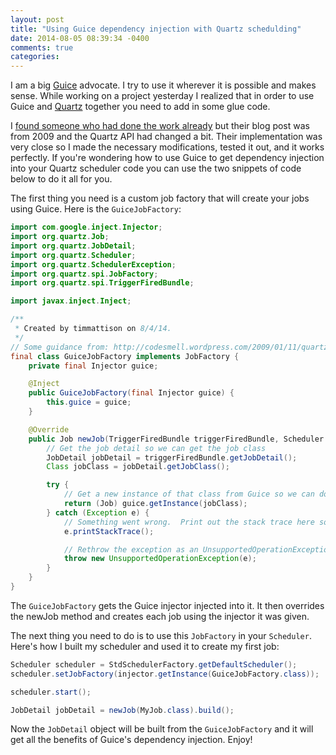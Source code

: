 ```yaml
---
layout: post
title: "Using Guice dependency injection with Quartz schedulding"
date: 2014-08-05 08:39:34 -0400
comments: true
categories: 
---
```

I am a big [Guice](https://github.com/google/guice) advocate.  I try to use it wherever it is possible and makes sense.  While working on a project yesterday I realized that in order to use Guice and [Quartz](http://quartz-scheduler.org/) together you need to add in some glue code.

I [found someone who had done the work already](http://codesmell.wordpress.com/2009/01/11/quartz-fits/) but their blog post was from 2009 and the Quartz API had changed a bit.  Their implementation was very close so I made the necessary modifications, tested it out, and it works perfectly.  If you're wondering how to use Guice to get dependency injection into your Quartz scheduler code you can use the two snippets of code below to do it all for you.

The first thing you need is a custom job factory that will create your jobs using Guice.  Here is the `GuiceJobFactory`:

``` java
import com.google.inject.Injector;
import org.quartz.Job;
import org.quartz.JobDetail;
import org.quartz.Scheduler;
import org.quartz.SchedulerException;
import org.quartz.spi.JobFactory;
import org.quartz.spi.TriggerFiredBundle;

import javax.inject.Inject;

/**
 * Created by timmattison on 8/4/14.
 */
// Some guidance from: http://codesmell.wordpress.com/2009/01/11/quartz-fits/
final class GuiceJobFactory implements JobFactory {
    private final Injector guice;

    @Inject
    public GuiceJobFactory(final Injector guice) {
        this.guice = guice;
    }

    @Override
    public Job newJob(TriggerFiredBundle triggerFiredBundle, Scheduler scheduler) throws SchedulerException {
        // Get the job detail so we can get the job class
        JobDetail jobDetail = triggerFiredBundle.getJobDetail();
        Class jobClass = jobDetail.getJobClass();

        try {
            // Get a new instance of that class from Guice so we can do dependency injection
            return (Job) guice.getInstance(jobClass);
        } catch (Exception e) {
            // Something went wrong.  Print out the stack trace here so SLF4J doesn't hide it.
            e.printStackTrace();

            // Rethrow the exception as an UnsupportedOperationException
            throw new UnsupportedOperationException(e);
        }
    }
}
```

The `GuiceJobFactory` gets the Guice injector injected into it.  It then overrides the newJob method and creates each job using the injector it was given.

The next thing you need to do is to use this `JobFactory` in your `Scheduler`.  Here's how I built my scheduler and used it to create my first job:

``` java
Scheduler scheduler = StdSchedulerFactory.getDefaultScheduler();
scheduler.setJobFactory(injector.getInstance(GuiceJobFactory.class));

scheduler.start();

JobDetail jobDetail = newJob(MyJob.class).build();
```

Now the `JobDetail` object will be built from the `GuiceJobFactory` and it will get all the benefits of Guice's dependency injection.  Enjoy!